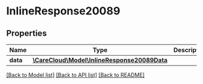 # InlineResponse20089

## Properties
Name | Type | Description | Notes
------------ | ------------- | ------------- | -------------
**data** | [**\CareCloud\Model\InlineResponse20089Data**](InlineResponse20089Data.md) |  | [optional] 

[[Back to Model list]](../../README.md#documentation-for-models) [[Back to API list]](../../README.md#documentation-for-api-endpoints) [[Back to README]](../../README.md)

